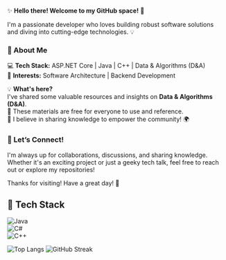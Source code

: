 ✨ **Hello there! Welcome to my GitHub space!** 🚀  

I'm a passionate developer who loves building robust software solutions and diving into cutting-edge technologies. 💡  

### 🔹 About Me  
💻 **Tech Stack:** ASP.NET Core | Java | C++ | Data & Algorithms (D&A)  
🚀 **Interests:** Software Architecture | Backend Development


💡 **What's here?**  
I've shared some valuable resources and insights on **Data & Algorithms (D&A)**.  
📂 These materials are free for everyone to use and reference.  
💌 I believe in sharing knowledge to empower the community! 🌍  


### 🤝 Let’s Connect!  
I'm always up for collaborations, discussions, and sharing knowledge. Whether it's an exciting project or just a geeky tech talk, feel free to reach out or explore my repositories!  

Thanks for visiting! Have a great day! 🎉  

## 🚀 Tech Stack  
![Java](https://img.shields.io/badge/Java-ED8B00?style=for-the-badge&logo=java&logoColor=white)  
![C#](https://img.shields.io/badge/C%23-239120?style=for-the-badge&logo=csharp&logoColor=white)  
![C++](https://img.shields.io/badge/C++-00599C?style=for-the-badge&logo=cplusplus&logoColor=white)  


![Top Langs](https://github-readme-stats.vercel.app/api/top-langs/?username=Peekapoo-217&layout=compact&langs_count=6&theme=tokyonight)
![GitHub Streak](https://github-readme-streak-stats.herokuapp.com/?user=Peekapoo-217&theme=dark)



